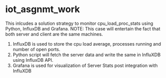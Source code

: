# iot_asgnmt_work

This inlcudes a solution strategy to monitor cpu_load_proc_stats using Python, InfluxDB and Grafana.
NOTE: This case will entertain the fact that both server and client are the same machines. 

1. InfluxDB is used to store the cpu load average, processes running and number of open ports.
2. Python script will fetch the server data and write the same in InfluXDB using InfluxDB API.
3. Grafana is used for visualization of Server Stats post integration with InfluXDB 

